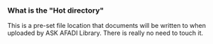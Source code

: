 ### What is the "Hot directory"

This is a pre-set file location that documents will be written to when uploaded by ASK AFADI Library. There is really no need to touch it.